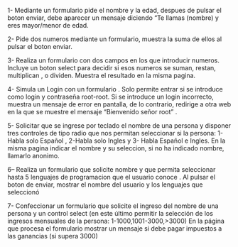 1- Mediante un formulario pide el nombre y la edad, despues de pulsar el boton enviar, debe aparecer un mensaje diciendo “Te llamas (nombre) y eres mayor/menor de edad. 

2- Pide dos numeros mediante un formulario, muestra la suma de ellos al pulsar el boton enviar. 

3- Realiza un formulario con dos campos en los que introducir numeros. Incluye un boton select para decidir si esos numeros se suman, restan, multiplican , o dividen. Muestra el resultado en la misma pagina. 

4- Simula un Login con un formulario . Solo permite entrar si se introduce como login y contraseña root-root. Si se introduce un login incorrecto, muestra un mensaje de error en pantalla, de lo contrario, 
redirige a otra web en la que se muestre el mensaje “Bienvenido señor root” . 

5- Solicitar que se ingrese por teclado el nombre de una persona y disponer tres controles de tipo radio que nos permitan 
   seleccionar si la persona: 1-Habla solo Español , 2-Habla solo Ingles y 3- Habla Español e Ingles.
   En la misma pagina indicar el nombre  y su seleccion, si no ha indicado nombre, llamarlo anonimo.

6– Realiza un formulario que solicite nombre y que permita seleccionar hasta 5 lenguajes de programacion que el usuario conoce . 
   Al pulsar el boton de enviar, mostrar el nombre del usuario y los lenguajes que seleccionó 

7- Confeccionar un formulario que solicite el ingreso del nombre de una persona y un control select (en este último permitir 
   la selección de los ingresos mensuales de la persona: 1-1000,1001-3000,>3000)
   En la página que procesa el formulario mostrar un mensaje si debe pagar impuestos a las ganancias (si supera 3000)